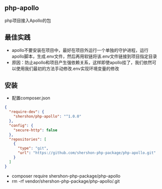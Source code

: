 ## php-apollo
php项目接入Apollo的包

## 最佳实践
* apollo不要安装在项目中，最好在项目外运行一个单独的守护进程，运行apollo脚本，生成.env文件，然后再用软链将该.env文件链接到项目指定目录
* 原因：防止apollo和项目产生强依赖关系，这样即使apollo挂了，我们依然可以使用我们最初的方法手动修改.env实现环境变量的修改

## 安装
* 配置composer.json
```json
{
  "require-dev": {
    "shershon/php-apollo": "^1.0.0"
  },
  "config": {
    "secure-http": false
  },
  "repositories": [
    {
      "type": "git",
      "url": "https://github.com/shershon-php-package/php-apollo.git"
    }
  ]
}
```
* composer require shershon-php-package/php-apollo
* rm -rf vendor/shershon-php-package/php-apollo/.git
